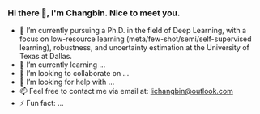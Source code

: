 ### Hi there 👋, I'm Changbin. Nice to meet you.

<!--
**Hugo101/Hugo101** is a ✨ _special_ ✨ repository because its `README.md` (this file) appears on your GitHub profile.

Here are some ideas to get you started:

- 🔭 I’m currently working on ...
- 🌱 I’m currently learning ...
- 👯 I’m looking to collaborate on ...
- 🤔 I’m looking for help with ...
- 💬 Ask me about ...
- 📫 How to reach me: ...
- 😄 Pronouns: ...
- ⚡ Fun fact: ...
-->

- 🔭 I’m currently pursuing a Ph.D. in the field of Deep Learning, with a focus on low-resource learning (meta/few-shot/semi/self-supervised learning), robustness, and uncertainty estimation at the University of Texas at Dallas. 
- 🌱 I’m currently learning ...
- 👯 I’m looking to collaborate on ...
- 🤔 I’m looking for help with ...
- 📫 Feel free to contact me via email at: <lichangbin@outlook.com> 
- ⚡ Fun fact: ...
